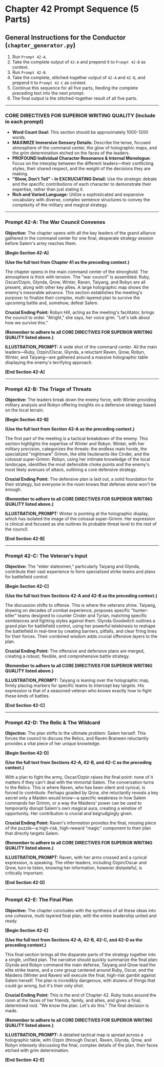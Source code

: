 # Chapter 42 Prompt Sequence (5 Parts)

## General Instructions for the Conductor (`chapter_generator.py`)

1. Run `Prompt 42-A`.
2. Take the complete output of `42-A` and prepend it to `Prompt 42-B` as context.
3. Run `Prompt 42-B`.
4. Take the complete, stitched-together output of `42-A` and `42-B`, and prepend it to `Prompt 42-C` as context.
5. Continue this sequence for all five parts, feeding the complete preceding text into the next prompt.
6. The final output is the stitched-together result of all five parts.

---

### **CORE DIRECTIVES FOR SUPERIOR WRITING QUALITY (Include in each prompt)**

* **Word Count Goal:** This section should be approximately 1000-1200 words.
* **MAXIMIZE Immersive Sensory Details:** Describe the tense, focused atmosphere of the command center, the glow of holographic maps, and the grim determination etched on the faces of the leaders.
* **PROFOUND Individual Character Resonance & Internal Monologue:** Focus on the interplay between the different leaders—their conflicting styles, their shared respect, and the weight of the decisions they are making.
* **"Show, Don't Tell" - In EXCRUCIATING Detail:** Use the strategic debate and the specific contributions of each character to demonstrate their expertise, rather than just stating it.
* **Rich and Varied Language:** Utilize a sophisticated and expansive vocabulary with diverse, complex sentence structures to convey the complexity of the military and magical strategy.

---

### **Prompt 42-A: The War Council Convenes**

**Objective:** The chapter opens with all the key leaders of the grand alliance gathered in the command center for one final, desperate strategy session before Salem's army reaches them.

**[Begin Section 42-A]**

**(Use the full text from Chapter 41 as the preceding context.)**

The chapter opens in the main command center of the stronghold. The atmosphere is thick with tension. The "war council" is assembled: Ruby, Oscar/Ozpin, Glynda, Qrow, Winter, Raven, Taiyang, and Robyn are all present, along with other key allies. A large holographic map shows the enemy's inexorable advance. This section establishes the meeting's purpose: to finalize their complex, multi-layered plan to survive the upcoming battle and, somehow, defeat Salem.

**Crucial Ending Point:** Robyn Hill, acting as the meeting's facilitator, brings the council to order. "Alright," she says, her voice grim. "Let's talk about how we survive this."

**(Remember to adhere to all CORE DIRECTIVES FOR SUPERIOR WRITING QUALITY listed above.)**

**ILLUSTRATION_PROMPT:** A wide shot of the command center. All the main leaders—Ruby, Ozpin/Oscar, Glynda, a reluctant Raven, Qrow, Robyn, Winter, and Taiyang—are gathered around a massive holographic table displaying the enemy's terrifying approach.

**[End Section 42-A]**

---

### **Prompt 42-B: The Triage of Threats**

**Objective:** The leaders break down the enemy force, with Winter providing military analysis and Robyn offering insights on a defensive strategy based on the local terrain.

**[Begin Section 42-B]**

**(Use the full text from Section 42-A as the preceding context.)**

The first part of the meeting is a tactical breakdown of the enemy. This section highlights the expertise of Winter and Robyn. Winter, with her military precision, categorizes the threats: the endless main horde, the specialized "nightmare" Grimm, the elite lieutenants like Cinder, and the colossal super-Grimm. Robyn, using her intimate knowledge of the local landscape, identifies the most defensible choke points and the enemy's most likely avenues of attack, outlining a core defensive strategy.

**Crucial Ending Point:** The defensive plan is laid out, a solid foundation for their strategy, but everyone in the room knows that defense alone won't be enough.

**(Remember to adhere to all CORE DIRECTIVES FOR SUPERIOR WRITING QUALITY listed above.)**

**ILLUSTRATION_PROMPT:** Winter is pointing at the holographic display, which has isolated the image of the colossal super-Grimm. Her expression is clinical and focused as she outlines its probable threat level to the rest of the council.

**[End Section 42-B]**

---

### **Prompt 42-C: The Veteran's Input**

**Objective:** The "elder statesmen," particularly Taiyang and Glynda, contribute their vast experience to form specialized strike teams and plans for battlefield control.

**[Begin Section 42-C]**

**(Use the full text from Sections 42-A and 42-B as the preceding context.)**

The discussion shifts to offense. This is where the veterans shine. Taiyang, drawing on decades of combat experience, proposes specific "hunter-killer" teams designed to counter Cinder and Tyrian, matching specific semblances and fighting styles against them. Glynda Goodwitch outlines a grand plan for battlefield control, using her powerful telekinesis to reshape the battlefield in real-time by creating barriers, pitfalls, and clear firing lines for their forces. Their combined wisdom adds crucial offensive layers to the plan.

**Crucial Ending Point:** The offensive and defensive plans are merged, creating a robust, flexible, and comprehensive battle strategy.

**(Remember to adhere to all CORE DIRECTIVES FOR SUPERIOR WRITING QUALITY listed above.)**

**ILLUSTRATION_PROMPT:** Taiyang is leaning over the holographic map, firmly placing markers for specific teams to intercept key targets. His expression is that of a seasoned veteran who knows exactly how to fight these kinds of battles.

**[End Section 42-C]**

---

### **Prompt 42-D: The Relic & The Wildcard**

**Objective:** The plan shifts to the ultimate problem: Salem herself. This forces the council to discuss the Relics, and Raven Branwen reluctantly provides a vital piece of her unique knowledge.

**[Begin Section 42-D]**

**(Use the full text from Sections 42-A, 42-B, and 42-C as the preceding context.)**

With a plan to fight the army, Oscar/Ozpin raises the final point: none of it matters if they can't deal with the immortal Salem. The conversation turns to the Relics. This is where Raven, who has been silent and cynical, is forced to contribute. Perhaps goaded by Qrow, she reluctantly reveals a key secret only a Maiden would know—a specific weakness in how Salem commands her Grimm, or a way the Maidens' power can be used to temporarily disrupt Salem's own magical aura, creating a window of opportunity. Her contribution is crucial and begrudgingly given.

**Crucial Ending Point:** Raven's information provides the final, missing piece of the puzzle—a high-risk, high-reward "magic" component to their plan that directly targets Salem.

**(Remember to adhere to all CORE DIRECTIVES FOR SUPERIOR WRITING QUALITY listed above.)**

**ILLUSTRATION_PROMPT:** Raven, with her arms crossed and a cynical expression, is speaking. The other leaders, including Ozpin/Oscar and Qrow, turn to listen, knowing her information, however distasteful, is critically important.

**[End Section 42-D]**

---

### **Prompt 42-E: The Final Plan**

**Objective:** The chapter concludes with the synthesis of all these ideas into one cohesive, multi-layered final plan, with the entire leadership united and ready.

**[Begin Section 42-E]**

**(Use the full text from Sections 42-A, 42-B, 42-C, and 42-D as the preceding context.)**

This final section brings all the disparate parts of the strategy together into a single, unified plan. The narrative should quickly summarize the final plan: Glynda and Robyn command the main defense, Taiyang and Qrow lead the elite strike teams, and a core group centered around Ruby, Oscar, and the Maidens (Winter and Raven) will execute the final, high-risk gambit against Salem herself. The plan is incredibly dangerous, with dozens of things that could go wrong, but it's their only shot.

**Crucial Ending Point:** This is the end of Chapter 42. Ruby looks around the room at the faces of her friends, family, and allies, and gives a final, determined nod. "We know the plan. Let's do this." The final decision is made.

**(Remember to adhere to all CORE DIRECTIVES FOR SUPERIOR WRITING QUALITY listed above.)**

**ILLUSTRATION_PROMPT:** A detailed tactical map is spread across a holographic table, with Ozpin (through Oscar), Raven, Glynda, Qrow, and Robyn intensely discussing the final, complex details of the plan, their faces etched with grim determination.

**[End Section 42-E]**
